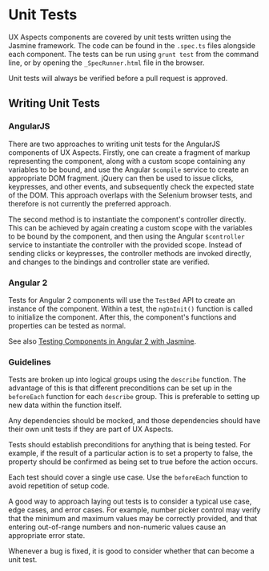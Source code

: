 # Unit Tests

UX Aspects components are covered by unit tests written using the Jasmine framework. The code can be found in the `.spec.ts` files alongside each component. The tests can be run using `grunt test` from the command line, or by opening the `_SpecRunner.html` file in the browser.

Unit tests will always be verified before a pull request is approved.

## Writing Unit Tests

### AngularJS

There are two approaches to writing unit tests for the AngularJS components of UX Aspects. Firstly, one can create a fragment of markup representing the component, along with a custom scope containing any variables to be bound, and use the Angular `$compile` service to create an appropriate DOM fragment. jQuery can then be used to issue clicks, keypresses, and other events, and subsequently check the expected state of the DOM. This approach overlaps with the Selenium browser tests, and therefore is not currently the preferred approach.

The second method is to instantiate the component's controller directly. This can be achieved by again creating a custom scope with the variables to be bound by the component, and then using the Angular `$controller` service to instantiate the controller with the provided scope. Instead of sending clicks or keypresses, the controller methods are invoked directly, and changes to the bindings and controller state are verified.

### Angular 2

Tests for Angular 2 components will use the `TestBed` API to create an instance of the component. Within a test, the `ngOnInit()` function is called to initialize the component. After this, the component's functions and properties can be tested as normal.

See also [Testing Components in Angular 2 with Jasmine](https://semaphoreci.com/community/tutorials/testing-components-in-angular-2-with-jasmine).

### Guidelines

Tests are broken up into logical groups using the `describe` function. The advantage of this is that different preconditions can be set up in the `beforeEach` function for each `describe` group. This is preferable to setting up new data within the function itself.

Any dependencies should be mocked, and those dependencies should have their own unit tests if they are part of UX Aspects.

Tests should establish preconditions for anything that is being tested. For example, if the result of a particular action is to set a property to false, the property should be confirmed as being set to true before the action occurs.

Each test should cover a single use case. Use the `beforeEach` function to avoid repetition of setup code.

A good way to approach laying out tests is to consider a typical use case, edge cases, and error cases. For example, number picker control may verify that the minimum and maximum values may be correctly provided, and that entering out-of-range numbers and non-numeric values cause an appropriate error state.

Whenever a bug is fixed, it is good to consider whether that can become a unit test.
